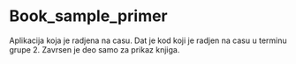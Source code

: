 # Book_sample_primer

<p> Aplikacija koja je radjena na casu. Dat je kod koji je radjen na casu u terminu grupe 2. Zavrsen je deo samo za prikaz knjiga. </p>

